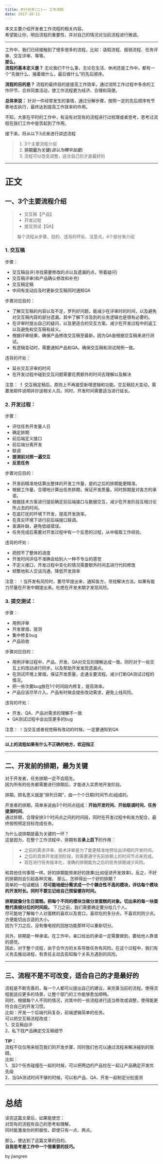 ```yaml
---
title: 并行任务(二)—— 工作流程
date: 2017-10-11
---
```


本文主要介绍开发者工作流程的相关内容。     
希望能让你，明白流程的重要性，并对自己的情况对当前流程进行微调。

---
工作中，我们已经接触到了很多很多的流程，比如：请假流程、报销流程、任务评审、交互评审、等等。   
**那么，**     
**流程的基本定义是？** 无论我们干什么事，无论在生活、休闲还是工作中，都有一个“先做什么、接着做什么，最后做什么”的先后顺序。  

**流程的目的是？** 流程的最终目的是提高工作效率，通过消除工作过程中多余的工作环节、合并同类活动，使工作流程更为经济、合理和简便。 

**总体来说：** 针对一件经常发生的事情，通过分解步骤，按照一定的先后顺序有节奏地去执行，最终达到提高工作效率的作用。

不知，大家在平时的工作中，有没有对现有的流程进行过梳理或者思考，思考过流程在我们工作中是否起到了作用。      

接下来，将从以下3点来进行讲述流程

>1. 3个主要流程介绍
>2. **排期最为关键(*自认为精华加星*)**
>3. 流程可以改变调整，适合自己的才是最好的

---

# 正文

## **一、3个主要流程介绍**

>* 交互稿【产品】
>* 开发过程
>* 提交测试【QA】
>
>每个流程从步骤、目的、违背的坏处、注意点，4个部分来介绍

### 1. 交互稿
步骤：
- 交互稿自评(寻找需要修改的点以及遗漏的点，带着疑问)
- 交互稿评审(和产品确认修改和补充)
- 交互稿定稿
- 中间有变动应及时更新交互稿同时通知QA

步骤对应目的：
- 了解交互稿的内容以及不足，罗列好问题，能减少在评审时的时间，以及避免对交互稿内容的部分遗漏。其中了解下涉及到的业务逻辑也是很有必要的。
- 在评审时提出自己的疑问，以及更适合的交互方案。减少在开发过程中的返工以及避免和交互稿有歧义。
- 根据评审结果，确保产品修改交互稿至最新。因为QA是根据交互稿来进行测试。
- 有逻辑变动时，需要通知产品和QA。确保交互稿和测试用例一致。

违背的坏处：
- 延长交互评审的时间
- 在开发过程中碰到交互问题需要花费额外的时间去理解以及解决

注意：
**！** 交互稿定稿后，原则上不再接受新增逻辑和功能。交互稿较大变动，需要发邮件说明并抄送相关人员。同时，开发时间需要适当进行延长。

### 2. 开发过程：
步骤：
- 评估任务开发量人日
- 确定排期
- 前后端定义接口
- 前后端分离开发
- 联调
- **提测前对照一遍交互**
- **反思任务**

步骤对应目的：
- 开发前精准地估算出整体的开发工作量，是的之后的排期能更精准。
- 根据工作量，合理地计算出任务排期，保证开发质量。同时排期是对各方的承诺。
- 根据技术方案进行提前确定前后端接口与数据交互，减少在开发阶段互相讨论所占去的时间。
- 在底打扰的环境下开发，提高开发效率。
- 在真实环境下进行前后端接口联调。
- 查漏补缺，避免低级错误。
- 任务完成后需要对开发过程中有一个反思的过程，从中吸取工作经验。

违背的坏处：
- 把控不了整体的进度
- 开发时间评估不准确会给别人一种不专业的感觉
- 不定义接口，开发过程中变化的情况需要额外时间去进行代码修改
- 频繁地和人交谈沟通，降低开发效率

注意： 
！当开发有风险时，要尽早提出来，通知各方，寻找解决方法。如果有能力尽量在开发中期提出来。杜绝在开发末期才发现风险。

### 3. 提交测试：
步骤：
- 用例评审
- 开发冒烟，提测
- 集中修复bug
- 产品验收

步骤对应目的：
- 用例评审过程中，产品、开发、QA对交互的理解达成一致。同时对于一些交互上的改动进行同步。以及帮助开发发现遗漏点。
- 在测试环境上冒烟，保证开发质量，走通主要流程。减少打断QA测试过程的情况。
- 把一些次要bug放在1个时间段内修复，提高效率。
- 产品应该尽早介入。产品有时候会提些改动需求，避免上线风险。

违背的坏处：
- 开发、QA、产品对需求的理解不一致
- QA测试过程中会出现更多的bug

注意： 
！当交互或者视觉稿有改动的时候，一定要通知到QA

---

**以上的流程如果有什么不正确的地方，欢迎指正**

---

## **二、开发前的排期，最为关键**
对于开发者，任务排期一定不会陌生。   
因为所有的任务都需要进行排期后，才能进入实质地开发阶段。    

排期，顾名思义就是“排列日期”，由一个个日期(时间节点)组成的。   

开发者的排期，简单来说由3个时间点组成：**开始开发时间、开始联调时间、任务提测时间**。  
通过排期，合理安排3个时间点之间的时间段，同时在开发过程中和各方配合，最终按照预定目标完成任务。

为什么说排期是最为关键的一环？    
这是因为，在整个工作流程中，排期有着**承上启下**的作用：   
>- 之前的需求评审、技术评审是为了能更精准地预估出详细的开发时间。
>- 之后的具体开发提测阶段，则需要遵守先前排期上的时间节点来完成。  
>- 现在进行任务版本化，准确的排期能为之后的任务排期减少风险。
  
和其他任何事情一样。好的排期能带来好的效果(比如促进开发效率)，反之，不好的排期则会引起各种灾难。
那么，怎样得出一个好的排期？     
简单的一句话概括：**尽可能地细分需求成一个个耦合性不高的模块，评估每个模块的开发时长。同时不要忘记给自己预留缓存时间。**

**排期就像分生日蛋糕。把每个不同的模块当做分发蛋糕的对象。切出来的每一块蛋糕代表细分后的时间段。**
下刀之前，我们需要确定要分给几个人。  
尽可能地了解每个人对蛋糕的喜欢以及胃口，喜欢吃的多分点，不喜欢的则少点。方便能切出合适的大小。     
因为下刀之后，没有像电视的回放功能那样可以重新切分。

另外，排期是一种承诺。在工作中，亲口给出的承诺一定需要做到，要给他人靠谱的感觉。   
因此，对于整个流程，由于合作方的关系导致任务有风险。在这个过程中，我们有义务去推动进程，有责任主动去告知每个关系方遇到的风险。

---

## **三、流程不是不可改变，适合自己的才是最好的**

流程是不断完善的，每一个人都可以提出自己的建议，来完善当前的流程。使得流程能适应更多的场景，让整个部门的工作能够愈加顺畅。   
同时，根据每个人不同的情况，对其中的一些流程进行适当修改或调整，使得能更符合自己的开发习惯。   
比如：开发一个后端代码复杂，前端逻辑简单的任务。  
可以把交互稿流程改成：     
1、交互稿自评     
2、私下找产品确定交互稿细节      

**TIP：**    
流程不仅仅用来规范我们的开发步骤，同时我们也可以通过流程来解决碰到的阻碍。   
比如：     
1、当2个任务碰撞在一起的时候，可以把两边的产品拉在一起让产品确定开发优先级  
2、当QA测试时间不够的时候，可以和产品、QA、开发一起制定分批提测      

---

# 总结

读完这篇文章后，如果能使您：  
对现有的流程有自己的思考和理解，    
同时能激发你的积极性，即使只有一点、两点。 

那么，便达到了这篇文章的目的。     
**自我思考是工作中一个很重要的技巧。**   

by jiangren